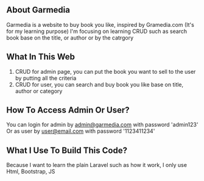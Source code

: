 ## About Garmedia
Garmedia is a website to buy book you like, inspired by Gramedia.com (It's for my learning purpose)
I'm focusing on learning CRUD such as search book base on the title, or author or by the catrgory

## What In This Web
1. CRUD for admin page, you can put the book you want to sell to the user by putting all the criteria
2. CRUD for user, you can search and buy book you like base on title, author or category

## How To Access Admin Or User?
You can login for admin by admin@garmedia.com with password 'admin123'
Or as user by user@email.com with password '1123411234'

## What I Use To Build This Code?
Because I want to learn the plain Laravel such as how it work, I only use Html, Bootstrap, JS

